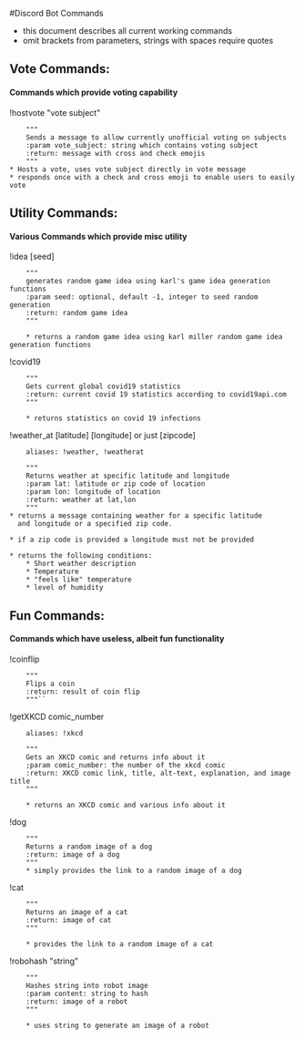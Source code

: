 #Discord Bot Commands

* this document describes all current working commands
* omit brackets from parameters, strings with spaces require quotes
## Vote Commands:

#### Commands which provide voting capability

!hostvote "vote subject"


        """
        Sends a message to allow currently unofficial voting on subjects
        :param vote_subject: string which contains voting subject
        :return: message with cross and check emojis
        """
    * Hosts a vote, uses vote subject directly in vote message
    * responds once with a check and cross emoji to enable users to easily vote
    
## Utility Commands:

#### Various Commands which provide misc utility
!idea [seed]

        """
        generates random game idea using karl's game idea generation functions
        :param seed: optional, default -1, integer to seed random generation
        :return: random game idea
        """
        
        * returns a random game idea using karl miller random game idea generation functions

    

!covid19

        """
        Gets current global covid19 statistics 
        :return: current covid 19 statistics according to covid19api.com
        """
        
        * returns statistics on covid 19 infections

!weather_at [latitude] [longitude] or just [zipcode]
        
        aliases: !weather, !weatherat

        """
        Returns weather at specific latitude and longitude
        :param lat: latitude or zip code of location
        :param lon: longitude of location
        :return: weather at lat,lon
        """
    * returns a message containing weather for a specific latitude 
      and longitude or a specified zip code.
    
    * if a zip code is provided a longitude must not be provided  
    
    * returns the following conditions:
        * Short weather description
        * Temperature
        * "feels like" temperature
        * level of humidity
        
## Fun Commands:

#### Commands which have useless, albeit fun functionality

!coinflip

        """
        Flips a coin
        :return: result of coin flip
        """``

!getXKCD comic_number

        aliases: !xkcd

        """
        Gets an XKCD comic and returns info about it
        ;param comic_number: the number of the xkcd comic
        :return: XKCD comic link, title, alt-text, explanation, and image title
        """
        
        * returns an XKCD comic and various info about it

!dog

        """
        Returns a random image of a dog
        :return: image of a dog
        """
        * simply provides the link to a random image of a dog
      
!cat

        """
        Returns an image of a cat
        :return: image of cat
        """
        
        * provides the link to a random image of a cat
        

!robohash "string"

        """
        Hashes string into robot image
        :param content: string to hash
        :return: image of a robot
        """
        
        * uses string to generate an image of a robot